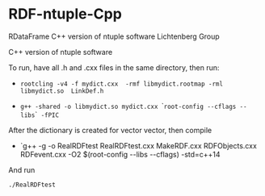 # RDF-ntuple-Cpp
RDataFrame C++ version of ntuple software Lichtenberg Group

C++ version of ntuple software

To run, have all .h and .cxx files in the same directory, then run:



 - `rootcling -v4 -f mydict.cxx  -rmf libmydict.rootmap -rml libmydict.so  LinkDef.h`



 - `g++ -shared -o libmydict.so mydict.cxx `\``root-config --cflags --libs`\`` -fPIC`



After the dictionary is created for vector vector, then compile

 - `g++ -g -o RealRDFtest RealRDFtest.cxx MakeRDF.cxx RDFObjects.cxx RDFevent.cxx -O2 $(root-config --libs --cflags) -std=c++14


And run


`./RealRDFtest`

